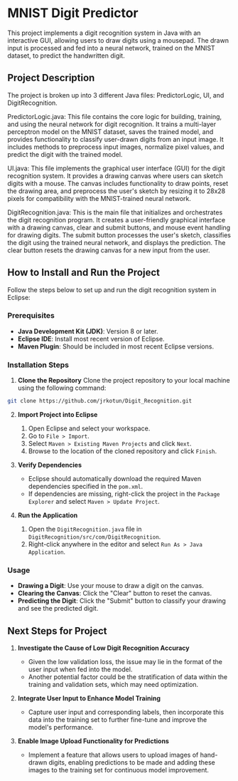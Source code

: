 # MNIST Digit Predictor

This project implements a digit recognition system in Java with an interactive GUI, allowing users to draw digits using a mousepad. The drawn input is processed and fed into a neural network, trained on the MNIST dataset, to predict the handwritten digit.

## Project Description

The project is broken up into 3 different Java files: PredictorLogic, UI, and DigitRecognition. 

PredictorLogic.java: This file contains the core logic for building, training, and using the neural network for digit recognition. It trains a multi-layer perceptron model on the MNIST dataset, saves the trained model, and provides functionality to classify user-drawn digits from an input image. It includes methods to preprocess input images, normalize pixel values, and predict the digit with the trained model.

UI.java: This file implements the graphical user interface (GUI) for the digit recognition system. It provides a drawing canvas where users can sketch digits with a mouse. The canvas includes functionality to draw points, reset the drawing area, and preprocess the user's sketch by resizing it to 28x28 pixels for compatibility with the MNIST-trained neural network.

DigitRecognition.java: This is the main file that initializes and orchestrates the digit recognition program. It creates a user-friendly graphical interface with a drawing canvas, clear and submit buttons, and mouse event handling for drawing digits. The submit button processes the user's sketch, classifies the digit using the trained neural network, and displays the prediction. The clear button resets the drawing canvas for a new input from the user.

## How to Install and Run the Project

Follow the steps below to set up and run the digit recognition system in Eclipse:

### Prerequisites
- **Java Development Kit (JDK)**: Version 8 or later.
- **Eclipse IDE**: Install most recent version of Eclipse.
- **Maven Plugin**: Should be included in most recent Eclipse versions.

### Installation Steps

1. **Clone the Repository**
Clone the project repository to your local machine using the following command:
```bash
git clone https://github.com/jrkotun/Digit_Recognition.git
```

2. **Import Project into Eclipse**  
   1. Open Eclipse and select your workspace.  
   2. Go to `File > Import`.  
   3. Select `Maven > Existing Maven Projects` and click `Next`.  
   4. Browse to the location of the cloned repository and click `Finish`.

3. **Verify Dependencies**  
   - Eclipse should automatically download the required Maven dependencies specified in the `pom.xml`.  
   - If dependencies are missing, right-click the project in the `Package Explorer` and select `Maven > Update Project`.

4. **Run the Application**  
   1. Open the `DigitRecognition.java` file in `DigitRecognition/src/com/DigitRecognition`.
   2. Right-click anywhere in the editor and select `Run As > Java Application`.

### Usage
- **Drawing a Digit**: Use your mouse to draw a digit on the canvas.
- **Clearing the Canvas**: Click the "Clear" button to reset the canvas.
- **Predicting the Digit**: Click the "Submit" button to classify your drawing and see the predicted digit.

## Next Steps for Project
1. **Investigate the Cause of Low Digit Recognition Accuracy**  
   - Given the low validation loss, the issue may lie in the format of the user input when fed into the model.  
   - Another potential factor could be the stratification of data within the training and validation sets, which may need optimization.

2. **Integrate User Input to Enhance Model Training**  
   - Capture user input and corresponding labels, then incorporate this data into the training set to further fine-tune and improve the model's performance.

3. **Enable Image Upload Functionality for Predictions**  
   - Implement a feature that allows users to upload images of hand-drawn digits, enabling predictions to be made and adding these images to the training set for continuous model improvement.

